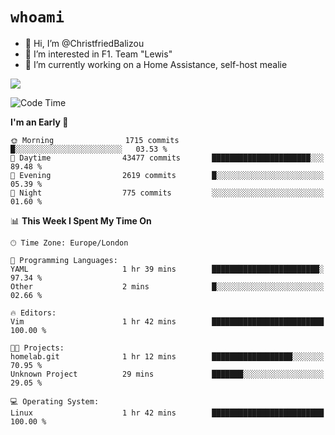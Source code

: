 # `whoami`

- 👋 Hi, I’m @ChristfriedBalizou
- 👀 I’m interested in F1. Team "Lewis"
- 🌱 I’m currently working on a Home Assistance, self-host mealie
<!--
- 💞️ I’m looking to collaborate on
- 📫 How to reach me /dev/stdin
-->


![](https://github-readme-stats.vercel.app/api?username=Christfriedbalizou&show_icons=true&hide_title=true&theme=solarized-dark&count_private=true&hide=stars)
<!-- 
  ![](https://github-readme-stats.vercel.app/api/top-langs/?username=Christfriedbalizou&show_icons=true&hide_title=true&theme=solarized-dark&layout=compact&show_icons=true&count_private=false)
-->


<!--START_SECTION:waka-->
![Code Time](http://img.shields.io/badge/Code%20Time-12%20hrs%2028%20mins-blue)

**I'm an Early 🐤** 

```text
🌞 Morning                1715 commits        █░░░░░░░░░░░░░░░░░░░░░░░░   03.53 % 
🌆 Daytime                43477 commits       ██████████████████████░░░   89.48 % 
🌃 Evening                2619 commits        █░░░░░░░░░░░░░░░░░░░░░░░░   05.39 % 
🌙 Night                  775 commits         ░░░░░░░░░░░░░░░░░░░░░░░░░   01.60 % 
```


📊 **This Week I Spent My Time On** 

```text
🕑︎ Time Zone: Europe/London

💬 Programming Languages: 
YAML                     1 hr 39 mins        ████████████████████████░   97.34 % 
Other                    2 mins              █░░░░░░░░░░░░░░░░░░░░░░░░   02.66 % 

🔥 Editors: 
Vim                      1 hr 42 mins        █████████████████████████   100.00 % 

🐱‍💻 Projects: 
homelab.git              1 hr 12 mins        ██████████████████░░░░░░░   70.95 % 
Unknown Project          29 mins             ███████░░░░░░░░░░░░░░░░░░   29.05 % 

💻 Operating System: 
Linux                    1 hr 42 mins        █████████████████████████   100.00 % 
```


<!--END_SECTION:waka-->


<!---
ChristfriedBalizou/ChristfriedBalizou is a ✨ special ✨ repository because its `README.md` (this file) appears on your GitHub profile.
You can click the Preview link to take a look at your changes.
--->
